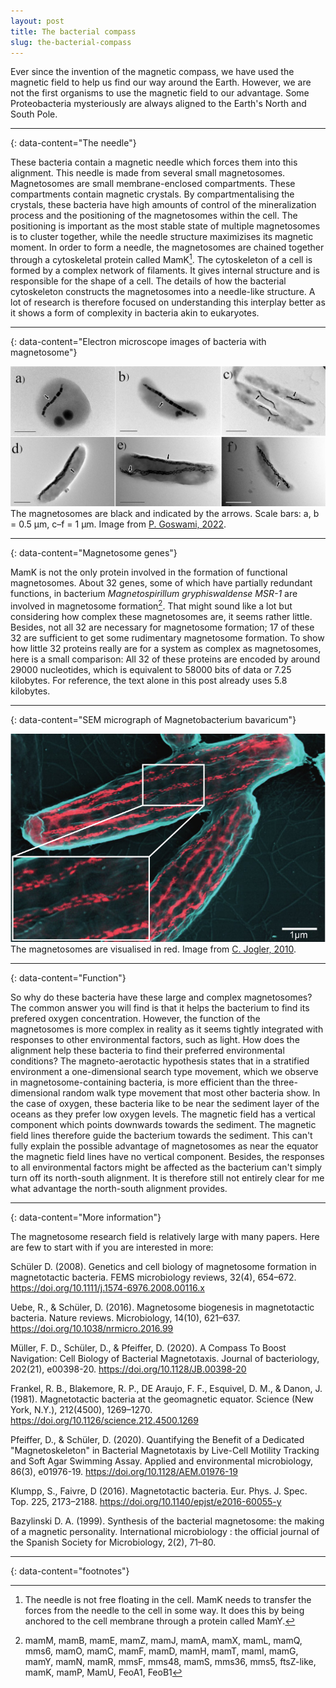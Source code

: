 ```yaml
---
layout: post
title: The bacterial compass
slug: the-bacterial-compass
---
```


Ever since the invention of the magnetic compass, we have used the magnetic field to help us find our way around the Earth. However, we are not the first organisms to use the magnetic field to our advantage. Some Proteobacteria mysteriously are always aligned to the Earth's North and South Pole.

---
{: data-content="The needle"}

These bacteria contain a magnetic needle which forces them into this alignment. This needle is made from several small magnetosomes. Magnetosomes are small membrane-enclosed compartments. These compartments contain magnetic crystals. By compartmentalising the crystals, these bacteria have high amounts of control of the mineralization process and the positioning of the magnetosomes within the cell. The positioning is important as the most stable state of multiple magnetosomes is to cluster together, while the needle structure maximizises its magnetic moment. In order to form a needle, the magnetosomes are chained together through a cytoskeletal protein called MamK[^1]. The cytoskeleton of a cell is formed by a complex network of filaments. It gives internal structure and is responsible for the shape of a cell. The details of how the bacterial cytoskeleton constructs the magnetosomes into a needle-like structure. A lot of research is therefore focused on understanding this interplay better as it shows a form of complexity in bacteria akin to eukaryotes.

---
{: data-content="Electron microscope images of bacteria with magnetosome"}

![Figure#001: The bacterial compass](../assets/images/figures/magnetosomes_1.jpg)
The magnetosomes are black and indicated by the arrows. Scale bars: a, b = 0.5 μm, c–f = 1 μm. Image from [P. Goswami, 2022](https://doi.org/10.1038/s41522-022-00304-0).

---
{: data-content="Magnetosome genes"}

MamK is not the only protein involved in the formation of functional magnetosomes. About 32 genes, some of which have partially redundant functions, in bacterium *Magnetospirillum gryphiswaldense MSR-1* are involved in magnetosome formation[^2]. That might sound like a lot but considering how complex these magnetosomes are, it seems rather little. Besides, not all 32 are necessary for magnetosome formation; 17 of these 32 are sufficient to get some rudimentary magnetosome formation. To show how little 32 proteins really are for a system as complex as magnetosomes, here is a small comparison: All 32 of these proteins are encoded by around 29000 nucleotides, which is equivalent to 58000 bits of data or 7.25 kilobytes. For reference, the text alone in this post already uses 5.8 kilobytes.

---
{: data-content="SEM micrograph of Magnetobacterium bavaricum"}

![Figure#002: The bacterial compass](../assets/images/figures/magnetosomes_2.jpg)
The magnetosomes are visualised in red. Image from [C. Jogler, 2010](https://doi.org/10.1111/j.1462-2920.2010.02220.x).

---
{: data-content="Function"}

So why do these bacteria have these large and complex magnetosomes? The common answer you will find is that it helps the bacterium to find its prefered oxygen concentration. However, the function of the magnetosomes is more complex in reality as it seems tightly integrated with responses to other environmental factors, such as light. How does the alignment help these bacteria to find their preferred environmental conditions? The magneto-aerotactic hypothesis states that in a stratified environment a one-dimensional search type movement, which we observe in magnetosome-containing bacteria, is more efficient than the three-dimensional random walk type movement that most other bacteria show. In the case of oxygen, these bacteria like to be near the sediment layer of the oceans as they prefer low oxygen levels. The magnetic field has a vertical component which points downwards towards the sediment. The magnetic field lines therefore guide the bacterium towards the sediment. This can't fully explain the possible advantage of magnetosomes as near the equator the magnetic field lines have no vertical component. Besides, the responses to all environmental factors might be affected as the bacterium can't simply turn off its north-south alignment. It is therefore still not entirely clear for me what advantage the north-south alignment provides.

---
{: data-content="More information"}

The magnetosome research field is relatively large with many papers. Here are few to start with if you are interested in more:

Schüler D. (2008). Genetics and cell biology of magnetosome formation in magnetotactic bacteria. FEMS microbiology reviews, 32(4), 654–672. <https://doi.org/10.1111/j.1574-6976.2008.00116.x>

Uebe, R., & Schüler, D. (2016). Magnetosome biogenesis in magnetotactic bacteria. Nature reviews. Microbiology, 14(10), 621–637. <https://doi.org/10.1038/nrmicro.2016.99>

Müller, F. D., Schüler, D., & Pfeiffer, D. (2020). A Compass To Boost Navigation: Cell Biology of Bacterial Magnetotaxis. Journal of bacteriology, 202(21), e00398-20. <https://doi.org/10.1128/JB.00398-20>

Frankel, R. B., Blakemore, R. P., DE Araujo, F. F., Esquivel, D. M., & Danon, J. (1981). Magnetotactic bacteria at the geomagnetic equator. Science (New York, N.Y.), 212(4500), 1269–1270. <https://doi.org/10.1126/science.212.4500.1269>

Pfeiffer, D., & Schüler, D. (2020). Quantifying the Benefit of a Dedicated "Magnetoskeleton" in Bacterial Magnetotaxis by Live-Cell Motility Tracking and Soft Agar Swimming Assay. Applied and environmental microbiology, 86(3), e01976-19. <https://doi.org/10.1128/AEM.01976-19>

Klumpp, S., Faivre, D (2016). Magnetotactic bacteria. Eur. Phys. J. Spec. Top. 225, 2173–2188. <https://doi.org/10.1140/epjst/e2016-60055-y>

Bazylinski D. A. (1999). Synthesis of the bacterial magnetosome: the making of a magnetic personality. International microbiology : the official journal of the Spanish Society for Microbiology, 2(2), 71–80.

---
{: data-content="footnotes"}

[^1]: The needle is not free floating in the cell. MamK needs to transfer the forces from the needle to the cell in some way. It does this by being anchored to the cell membrane through a protein called MamY.
[^2]: mamM, mamB, mamE, mamZ, mamJ, mamA, mamX, mamL, mamQ, mms6, mamO, mamC, mamF, mamD, mamH, mamT, mamI, mamG, mamY, mamN, mamR, mmsF, mms48, mamS, mms36, mms5, ftsZ-like, mamK, mamP, MamU, FeoA1, FeoB1